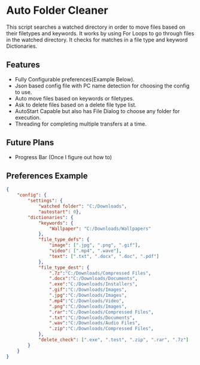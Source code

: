 # Auto Folder Cleaner

This script searches a watched directory in order to move files based on their filetypes and keywords.
It works by using For Loops to go through files in the watched directory.
It checks for matches in a file type and keyword Dictionaries.

## Features

* Fully Configurable preferences(Example Below).
* Json based config file with PC name detection for choosing the config to use.
* Auto move files based on keywords or filetypes.
* Ask to delete files based on a delete file type list.
* AutoStart Capable but also has File Dialog to choose any folder for execution.
* Threading for completing multiple transfers at a time.

## Future Plans

* Progress Bar (Once I figure out how to)

## Preferences Example

```json
{
    "config": {
        "settings": {
            "watched folder": "C:/Downloads",
            "autostart": 0},
        "dictionaries": {
            "keywords": {
                "Wallpaper": "C:/Downloads/Wallpapers"
            },
            "file_type_defs": {
                "image": [".jpg", ".png", ".gif"],
                "video": [".mp4", ".wave"],
                "text": [".txt", ".docx", ".doc", ".pdf"]
            },
            "file_type_dest": {
                ".7z":"C:/Downloads/Compressed Files",
                ".docx":"C:/Downloads/Documents",
                ".exe":"C:/Downloads/Installers",
                ".gif":"C:/Downloads/Images",
                ".jpg":"C:/Downloads/Images",
                ".mp4":"C:/Downloads/Video",
                ".png":"C:/Downloads/Images",
                ".rar":"C:/Downloads/Compressed Files",
                ".txt":"C:/Downloads/Documents",
                ".wav":"C:/Downloads/Audio Files",
                ".zip":"C:/Downloads/Compressed Files",
            },
            "delete_check": [".exe", ".test", ".zip", ".rar", ".7z"]
        }
    }
}
```
